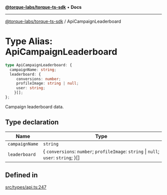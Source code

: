 [**@torque-labs/torque-ts-sdk**](../README.md) • **Docs**

***

[@torque-labs/torque-ts-sdk](../README.md) / ApiCampaignLeaderboard

# Type Alias: ApiCampaignLeaderboard

```ts
type ApiCampaignLeaderboard: {
  campaignName: string;
  leaderboard: {
     conversions: number;
     profileImage: string | null;
     user: string;
    }[];
};
```

Campaign leaderboard data.

## Type declaration

| Name | Type |
| ------ | ------ |
| `campaignName` | `string` |
| `leaderboard` | \{ `conversions`: `number`; `profileImage`: `string` \| `null`; `user`: `string`; \}[] |

## Defined in

[src/types/api.ts:247](https://github.com/torque-labs/torque-ts-sdk/blob/a30afeab92cb119627ec542f4c8aff2dd9faf383/src/types/api.ts#L247)
